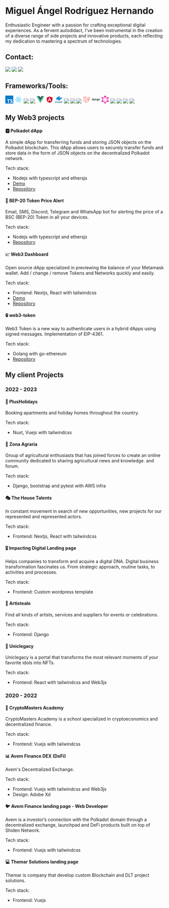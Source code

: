 # Miguel Ángel Rodríguez Hernando

Enthusiastic Engineer with a passion for crafting exceptional digital experiences. As a fervent autodidact, I've been instrumental in the creation of a diverse range of side projects and innovative products, each reflecting my dedication to mastering a spectrum of technologies.

## Contact:
[![](https://img.shields.io/badge/@Miguelo981-%23181717?style=flat-square&logo=github)](https://github.com/Miguelo981)
[![](https://img.shields.io/badge/Miguelo-%23181717?style=flat-square&logo=linkedin)](https://www.linkedin.com/in/miguel-%C3%A1ngel-rodr%C3%ADguez-hernando-a20b27196/)
[![](https://img.shields.io/badge/Email-ma.rodriguez.dev%40gmail.com-%23181717?style=flat-square)](mailto:ma.rodriguez.dev@gmail.com?subject=Hiring)

## Frameworks/Tools:

<code><img height="25" src="https://raw.githubusercontent.com/github/explore/80688e429a7d4ef2fca1e82350fe8e3517d3494d/topics/typescript/typescript.png"></code>
<code><img height="25" src="https://raw.githubusercontent.com/github/explore/80688e429a7d4ef2fca1e82350fe8e3517d3494d/topics/react/react.png"></code>
<code><img height="25" src="https://bestofjs.org/logos/astro.svg"></code>
<code><img height="25" src="https://seeklogo.com/images/S/svelte-logo-E3497608CB-seeklogo.com.png"></code>
<code><img height="25" src="https://raw.githubusercontent.com/github/explore/80688e429a7d4ef2fca1e82350fe8e3517d3494d/topics/vue/vue.png"></code>
<code><img height="25" src="https://raw.githubusercontent.com/github/explore/80688e429a7d4ef2fca1e82350fe8e3517d3494d/topics/angular/angular.png"></code>
<code><img height="25" src="https://raw.githubusercontent.com/github/explore/80688e429a7d4ef2fca1e82350fe8e3517d3494d/topics/docker/docker.png"></code>
<code><img height="25" src="https://seeklogo.com/images/D/deno-logo-E606600C06-seeklogo.com.png"></code>
<code><img height="25" src="https://seeklogo.com/images/N/nextjs-logo-963D40B71E-seeklogo.com.png"></code>
<code><img height="25" src="https://seeklogo.com/images/N/nuxt-logo-1CCC5F38FD-seeklogo.com.png"></code>
<code><img height="25" src="https://raw.githubusercontent.com/github/explore/80688e429a7d4ef2fca1e82350fe8e3517d3494d/topics/laravel/laravel.png"></code>
<code><img height="25" src="https://raw.githubusercontent.com/github/explore/80688e429a7d4ef2fca1e82350fe8e3517d3494d/topics/django/django.png"></code>
<code><img height="25" src="https://raw.githubusercontent.com/github/explore/80688e429a7d4ef2fca1e82350fe8e3517d3494d/topics/graphql/graphql.png"></code>
<code><img height="25" src="https://media.graphassets.com/VKHHNvEETYqZRkqgjybc"></code>
<code><img height="25" src="http://larslai.github.io/onlinePresentation/images/skills/web3js.png"></code>
<code><img height="25" src="https://seeklogo.com/images/E/ethers-logo-D5B86204D8-seeklogo.com.png"></code>
<code><img height="25" src="https://seeklogo.com/images/H/hardhat-logo-888739EBB4-seeklogo.com.png"></code>

## My Web3 projects

#### 🅿️ Polkadot dApp
A simple dApp for transferring funds and storing JSON objects on the Polkadot blockchain. This dApp allows users to securely transfer funds and store data in the form of JSON objects on the decentralized Polkadot network.

Tech stack: 
- Nodejs with typescript and ethersjs
- [Demo](https://dot-dapp.vercel.app/)
- [Repository](https://github.com/Miguelo981/token-price-alert-bot)

#### 🤖 BEP-20 Token Price Alert
Email, SMS, Discord, Telegram and WhatsApp bot for alerting the price of a BSC (BEP-20) Token in all your devices.

Tech stack: 
- Nodejs with typescript and ethersjs
- [Repository](https://github.com/Miguelo981/token-price-alert-bot)

#### 📈 Web3 Dashboard
Open source dApp specialized in previewing the balance of your Metamask wallet. Add / change / remove Tokens and Networks quickly and easily.

Tech stack: 
- Frontend: Nextjs, React with tailwindcss
- [Demo](https://web3.miguelo.dev/)
- [Repository](https://github.com/Miguelo981/web3-dashboard)

#### 🔒 web3-token
Web3 Token is a new way to authenticate users in a hybrid dApps using signed messages. Implementation of EIP-4361.

Tech stack: 
- Golang with go-ethereum
- [Repository](https://github.com/Miguelo981/web3-token)

## My client Projects

### 2022 - 2023

#### 🏨 PlusHolidays
Booking apartments and holiday homes throughout the country.

Tech stack:
- Nuxt, Vuejs with tailwindcss

#### 🍃 Zona Agraria
Group of agricultural enthusiasts that has joined forces to create an online community dedicated to sharing agricultural news and knowledge. and forum.

Tech stack: 
- Django, bootstrap and pytest with AWS infra

#### 🎭 The House Talents
In constant movement in search of new opportunities, new projects for our represented and represented actors.

Tech stack: 
- Frontend: Nextjs, React with tailwindcss

#### 🎖️ Impacting Digital Landing page
Helps companies to transform and acquire a digital DNA. Digital business transformation fascinates us. From strategic approach, routine tasks, to activities and processes.

Tech stack: 
- Frontend: Custom wordpress template

#### 🎉 Artistealo
Find all kinds of artists, services and suppliers for events or celebrations.

Tech stack: 
- Frontend: Django

#### 💎 Uniclegacy
Uniclegacy is a portal that transforms the most relevant moments of your favorite idols into NFTs.

Tech stack: 
- Frontend: React with tailwindcss and Web3js

### 2020 - 2022

#### 🧾 CryptoMasters Academy
CryptoMasters Academy is a school specialized in cryptoeconomics and decentralized finance.

Tech stack: 
- Frontend: Vuejs with tailwindcss

#### 📊 Avem Finance DEX (DeFi)
Avem's Decentralized Exchange.

Tech stack: 
- Frontend: Vuejs with tailwindcss and Web3js
- Design: Adobe Xd

#### 🐦 Avem Finance landing page - Web Developer
Avem is a investor’s connection with the Polkadot domain through a decentralized exchange, launchpad and DeFi products built on top of Shiden Network.

Tech stack: 
- Frontend: Vuejs with tailwindcss

#### 💻 Themar Solutions landing page
Themar is company that develop custom Blockchain and DLT project solutions.

Tech stack: 
- Frontend: Vuejs
